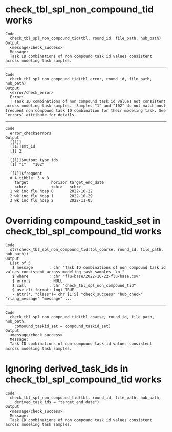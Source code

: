 # check_tbl_spl_non_compound_tid works

    Code
      check_tbl_spl_non_compound_tid(tbl, round_id, file_path, hub_path)
    Output
      <message/check_success>
      Message:
      Task ID combinations of non compound task id values consistent across modeling task samples.

---

    Code
      check_tbl_spl_non_compound_tid(tbl_error, round_id, file_path, hub_path)
    Output
      <error/check_error>
      Error:
      ! Task ID combinations of non compound task id values not consistent across modeling task samples.  Samples "1" and "102" do not match most frequent non compound task ID combination for their modeling task. See `errors` attribute for details.

---

    Code
      error_check$errors
    Output
      [[1]]
      [[1]]$mt_id
      [1] 2
      
      [[1]]$output_type_ids
      [1] "1"   "102"
      
      [[1]]$frequent
      # A tibble: 3 x 3
        target          horizon target_end_date
        <chr>           <chr>   <chr>          
      1 wk inc flu hosp 0       2022-10-22     
      2 wk inc flu hosp 1       2022-10-29     
      3 wk inc flu hosp 2       2022-11-05     
      
      

# Overriding compound_taskid_set in check_tbl_spl_compound_tid works

    Code
      str(check_tbl_spl_non_compound_tid(tbl_coarse, round_id, file_path, hub_path))
    Output
      List of 5
       $ message       : chr "Task ID combinations of non compound task id values consistent across modeling task samples. \n "
       $ where         : chr "flu-base/2022-10-22-flu-base.csv"
       $ errors        : NULL
       $ call          : chr "check_tbl_spl_non_compound_tid"
       $ use_cli_format: logi TRUE
       - attr(*, "class")= chr [1:5] "check_success" "hub_check" "rlang_message" "message" ...

---

    Code
      check_tbl_spl_non_compound_tid(tbl_coarse, round_id, file_path, hub_path,
        compound_taskid_set = compound_taskid_set)
    Output
      <message/check_success>
      Message:
      Task ID combinations of non compound task id values consistent across modeling task samples.

# Ignoring derived_task_ids in check_tbl_spl_compound_tid works

    Code
      check_tbl_spl_non_compound_tid(tbl, round_id, file_path, hub_path,
        derived_task_ids = "target_end_date")
    Output
      <message/check_success>
      Message:
      Task ID combinations of non compound task id values consistent across modeling task samples.

